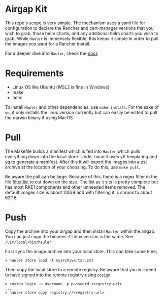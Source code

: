 # Airgap Kit

This repo's scope is very simple. The mechanism uses a yaml file for configuration to declare the Rancher and cert-manager versions that you wish to grab, those helm charts, and any additional helm charts you wish to grab. While `Hauler` is immensely flexible, this keeps it simple in order to pull the images you want for a Rancher install.

For a deeper dive into `Hauler`, check the [docs](https://rancherfederal.github.io/hauler-docs/)

# Requirements
* Linux OS like Ubuntu (WSL2 is fine in Windows)
* make
* helm

To install `Hauler` and other dependencies, use `make install`. For the sake of `yq`, it only installs the linux version currently but can easily be edited to pull the darwin binary if using MacOS.

# Pull
The Makefile builds a manifest which is fed into `Hauler` which pulls everything down into the local store. Under hood it uses ytt templating and yq to generate a manifest. After this it will export the images into a zst archive at the location of your choosing. To do this, use `make pull`.

Be aware the pull can be large. Because of this, there is a regex filter in the file [filter.list](./filter.list) to cut down on the size. The list as it sits is pretty complete but has most RKE1 components and other unneeded items removed. The default images size is about 110GB and with filtering it is shrunk to about 62GB.

# Push
Copy the archive into your airgap and then install `Hauler` within the airgap. You can just copy the binaries if Linux version is the same. See `/usr/local/bin/hauler`.

First sync the image archive into your local store. This can take some time;
```console
> hauler store load -f myarchive.tar.zst
```

Then copy the local store to a remote registry. Be aware that you will need to have signed into the remote registry using `cosign`.
```console
> cosign login -u username -p password <registry-url>
...
> hauler store copy registry://<registry-url>
```


